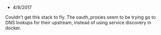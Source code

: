 * 4/8/2017

Couldn't get this stack to fly. The oauth_proxies seem to be trying go to DNS lookups for their upstream, instead of using service discovery in docker.
